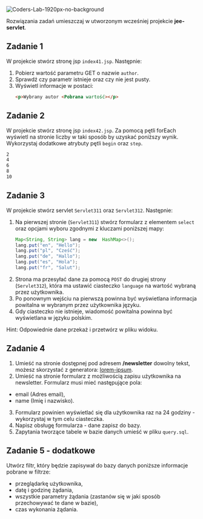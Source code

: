 ![Coders-Lab-1920px-no-background](https://user-images.githubusercontent.com/152855/73064373-5ed69780-3ea1-11ea-8a71-3d370a5e7dd8.png)


Rozwiązania zadań umieszczaj w utworzonym wcześniej projekcie **jee-servlet**.

## Zadanie 1


W projekcie stwórz stronę jsp `index41.jsp`. Następnie:
1. Pobierz wartość parametru GET o nazwie `author`.
2. Sprawdź czy parametr istnieje oraz czy nie jest pusty.
3. Wyświetl informacje w postaci:
    ```html
    <p>Wybrany autor <Pobrana wartość></p>
    ```

## Zadanie 2

W projekcie stwórz stronę jsp `index42.jsp`. 
Za pomocą pętli forEach wyświetl na stronie liczby w taki sposób by uzyskać poniższy wynik.
 Wykorzystaj dodatkowe atrybuty pętli `begin` oraz `step`.    
```html
2 
4 
6 
8 
10 
```

## Zadanie 3

W projekcie stwórz servlet `Servlet311` oraz `Servlet312`. Następnie:
1. Na pierwszej stronie (`Servlet311`) stwórz formularz z elementem `select`
 oraz opcjami wyboru zgodnymi z kluczami poniższej mapy:
   ```java
   Map<String, String> lang = new  HashMap<>();
   lang.put("en", "Hello");
   lang.put("pl", "Cześć");
   lang.put("de", "Hallo");
   lang.put("es", "Hola");
   lang.put("fr", "Salut");
   ```
2. Strona ma przesyłać dane za pomocą `POST` do drugiej strony (`Servlet312`),
 która ma ustawić ciasteczko `language` na wartość wybraną przez użytkownika.
3. Po ponownym wejściu na pierwszą powinna być wyświetlana informacja powitalna w wybranym przez użytkownika języku.
4. Gdy ciasteczko nie istnieje, wiadomość powitalna powinna być wyświetlana w języku polskim.

Hint: Odpowiednie dane przekaż i przetwórz w pliku widoku.

## Zadanie 4

1. Umieść na stronie dostępnej pod adresem **/newsletter** dowolny tekst,
 możesz skorzystać z generatora: [lorem-ipsum].
2. Umieść na stronie formularz z możliwością zapisu użytkownika na newsletter.
Formularz musi mieć następujące pola:
  * email (Adres email),
  * name (Imię i nazwisko).
3. Formularz powinien wyświetlać się dla użytkownika raz na 24 godziny - wykorzystaj w tym celu ciasteczka.
4. Napisz obsługę formularza - dane zapisz do bazy.
5. Zapytania tworzące tabele w bazie danych umieść w pliku `query.sql`.
 
 
 [lorem-ipsum]:http://pl.lipsum.com/

## Zadanie 5 - dodatkowe

Utwórz filtr, który będzie zapisywał do bazy danych poniższe informacje pobrane w filtrze:
  - przeglądarkę użytkownika,  
  - datę i godzinę żądania,  
  - wszystkie parametry żądania (zastanów się w jaki sposób przechowywać te dane w bazie),  
  - czas wykonania żądania.
